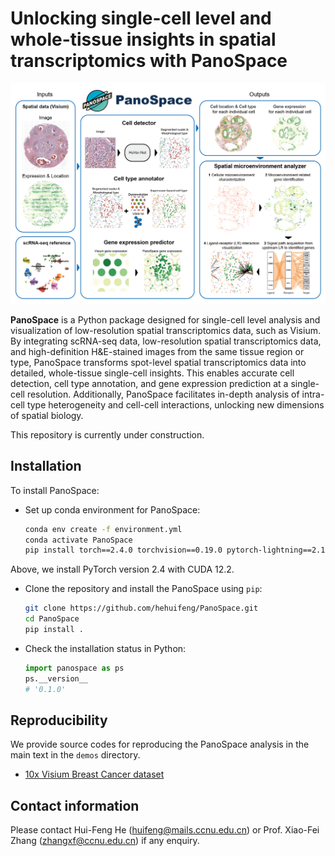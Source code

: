 # Unlocking single-cell level and whole-tissue insights in spatial transcriptomics with PanoSpace

![PanoSpace_overview](figures/fig1.png)

**PanoSpace** is a Python package designed for single-cell level analysis and visualization of low-resolution spatial transcriptomics data, such as Visium. By integrating scRNA-seq data, low-resolution spatial transcriptomics data, and high-definition H&E-stained images from the same tissue region or type, PanoSpace transforms spot-level spatial transcriptomics data into detailed, whole-tissue single-cell insights. This enables accurate cell detection, cell type annotation, and gene expression prediction at a single-cell resolution. Additionally, PanoSpace facilitates in-depth analysis of intra-cell type heterogeneity and cell-cell interactions, unlocking new dimensions of spatial biology.

This repository is currently under construction.

## Installation

To install PanoSpace:

- Set up conda environment for PanoSpace:
    ```bash
    conda env create -f environment.yml
    conda activate PanoSpace
    pip install torch==2.4.0 torchvision==0.19.0 pytorch-lightning==2.1.2
    ```
Above, we install PyTorch version 2.4 with CUDA 12.2.

- Clone the repository and install the PanoSpace using `pip`:
    ```bash
    git clone https://github.com/hehuifeng/PanoSpace.git
    cd PanoSpace
    pip install .
    ```

- Check the installation status in Python:
    ```python
    import panospace as ps
    ps.__version__
    # '0.1.0'
    ```

## Reproducibility
We provide source codes for reproducing the PanoSpace analysis in the main text in the `demos` directory.

- [10x Visium Breast Cancer dataset](demo/Visium_Breast_Reproducibility.ipynb)
 
## Contact information
Please contact Hui-Feng He (<huifeng@mails.ccnu.edu.cn>) or Prof. Xiao-Fei Zhang (<zhangxf@ccnu.edu.cn>) if any enquiry.
